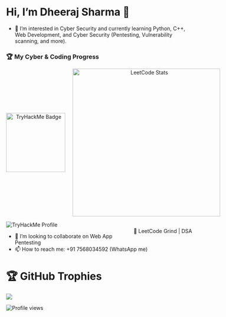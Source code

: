 # Hi, I’m Dheeraj Sharma 👋
  
- 👀 I’m interested in Cyber Security and currently learning Python, C++, Web Development, and Cyber Security (Pentesting, Vulnerability scanning, and more).  
### 🏆 My Cyber & Coding Progress  

<div align="center" style="display: flex; align-items: center; gap: 20px;">
  <img src="https://tryhackme-badges.s3.amazonaws.com/dheeraj5988.png" alt="TryHackMe Badge" height="160">
  <img src="https://leetcard.jacoblin.cool/dheeraj_5988?theme=dark&ext=heatmap" width="400" alt="LeetCode Stats">
</div>

![TryHackMe Profile](https://tryhackme.com/p/dheeraj5988)  
  <span style="float: right;">🚀 LeetCode Grind | DSA </span>


- 💞️ I’m looking to collaborate on Web App Pentesting  
- 📫 How to reach me: +91 7568034592 (WhatsApp me)


 



# 🏆 GitHub Trophies

![](https://github-profile-trophy.vercel.app/?username=dheeraj5988&margin-w=8&margin-h=4&theme=onedark)


![Profile views](https://komarev.com/ghpvc/?username=dheeraj5988&label=Profile%20views&color=0e75b6&style=flat)
